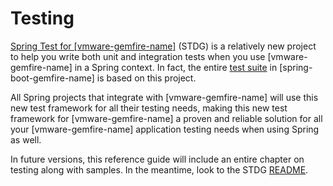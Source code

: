 # Testing

<!-- 
 Copyright (c) VMware, Inc. 2022. All rights reserved.
 Licensed to the Apache Software Foundation (ASF) under one or more contributor license
 agreements. See the NOTICE file distributed with this work for additional information regarding
 copyright ownership. The ASF licenses this file to You under the Apache License, Version 2.0 (the
 "License"); you may not use this file except in compliance with the License. You may obtain a
 copy of the License at
 
 http://www.apache.org/licenses/LICENSE-2.0
 
 Unless required by applicable law or agreed to in writing, software distributed under the License
 is distributed on an "AS IS" BASIS, WITHOUT WARRANTIES OR CONDITIONS OF ANY KIND, either express
 or implied. See the License for the specific language governing permissions and limitations under
 the License.
-->

[Spring Test for
[vmware-gemfire-name]](https://github.com/spring-projects/spring-test-data-geode)
(STDG) is a relatively new project to help you write both unit and
integration tests when you use [vmware-gemfire-name] in a Spring context.
In fact, the entire
[test suite](https://github.com/spring-projects/spring-boot-data-geode/tree/1.7.4/tree/master/spring-geode-autoconfigure/src/test/java/org/springframework/geode/boot/autoconfigure)
in [spring-boot-gemfire-name] is based on this project.

All Spring projects that integrate with [vmware-gemfire-name] will use
this new test framework for all their testing needs, making this new
test framework for [vmware-gemfire-name] a proven and reliable solution
for all your [vmware-gemfire-name] application testing needs when using
Spring as well.

In future versions, this reference guide will include an entire chapter
on testing along with samples. In the meantime, look to the STDG
[README](https://github.com/spring-projects/spring-test-data-geode#stdg-in-a-nutshell).

